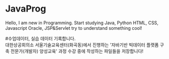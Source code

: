 # JavaProg
Hello, I am new in Programming.
Start studying Java, Python
HTML, CSS, Javascript
Oracle, JSP&Servlet
try to understand something cool!

#수업데이터, 실습 데이터 기록합니다.  
대한상공회의소 서울기술교육센터(화곡동)에서 진행하는 '자바기반 빅데이터 플랫폼 구축 전문가(개발자) 양성교육' 과정 수강 중에 작성하는 파일들을 저장합니다!
